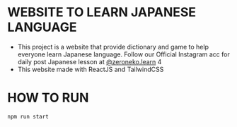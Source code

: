 # WEBSITE TO LEARN JAPANESE LANGUAGE

- This project is a website that provide dictionary and game to help everyone learn Japanese language.
Follow our Official Instagram acc for daily post Japanese lesson at [@zeroneko.learn](https://www.instagram.com/zeroneko.learn/) 4
- This website made with ReactJS and TailwindCSS
# HOW TO RUN
`npm run start`

